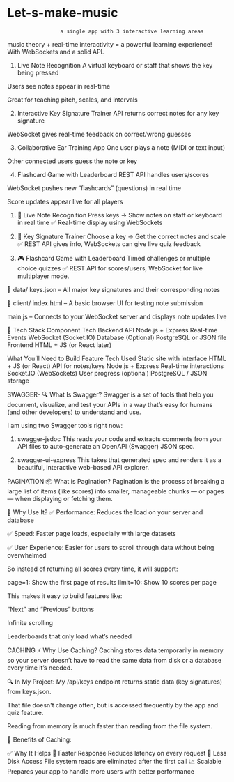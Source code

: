 # Let-s-make-music

                     a single app with 3 interactive learning areas

music theory + real-time interactivity = a powerful learning experience! With WebSockets and a solid API.

1. Live Note Recognition
A virtual keyboard or staff that shows the key being pressed

Users see notes appear in real-time

Great for teaching pitch, scales, and intervals

2. Interactive Key Signature Trainer
API returns correct notes for any key signature

WebSocket gives real-time feedback on correct/wrong guesses

3. Collaborative Ear Training App
One user plays a note (MIDI or text input)

Other connected users guess the note or key

4. Flashcard Game with Leaderboard
REST API handles users/scores

WebSocket pushes new “flashcards” (questions) in real time

Score updates appear live for all players

1. 🎹 Live Note Recognition
Press keys → Show notes on staff or keyboard in real time
✅ Real-time display using WebSockets

2. 🔑 Key Signature Trainer
Choose a key → Get the correct notes and scale
✅ REST API gives info, WebSockets can give live quiz feedback

3. 🎮 Flashcard Game with Leaderboard
Timed challenges or multiple choice quizzes
✅ REST API for scores/users, WebSocket for live multiplayer mode.

📁 data/
keys.json – All major key signatures and their corresponding notes

📁 client/
index.html – A basic browser UI for testing note submission

main.js – Connects to your WebSocket server and displays note updates live

🧰 Tech Stack
Component Tech
Backend API Node.js + Express
Real-time Events WebSocket (Socket.IO)
Database (Optional) PostgreSQL or JSON file
Frontend HTML + JS (or React later)

What You’ll Need to Build
Feature Tech Used
Static site with interface HTML + JS (or React)
API for notes/keys Node.js + Express
Real-time interactions Socket.IO (WebSockets)
User progress (optional) PostgreSQL / JSON storage

SWAGGER-
🔍 What Is Swagger?
Swagger is a set of tools that help you document, visualize, and test your APIs in a way that’s easy for humans (and other developers) to understand and use.

I am using two Swagger tools right now:

1. swagger-jsdoc
This reads your code and extracts comments from your API files to auto-generate an OpenAPI (Swagger) JSON spec.

2. swagger-ui-express
This takes that generated spec and renders it as a beautiful, interactive web-based API explorer.

PAGINATION
📦 What is Pagination?
Pagination is the process of breaking a large list of items (like scores) into smaller, manageable chunks — or pages — when displaying or fetching them.

🧠 Why Use It?
✅ Performance: Reduces the load on your server and database

✅ Speed: Faster page loads, especially with large datasets

✅ User Experience: Easier for users to scroll through data without being overwhelmed

So instead of returning all scores every time, it will support:

page=1: Show the first page of results
limit=10: Show 10 scores per page

This makes it easy to build features like:

“Next” and “Previous” buttons

Infinite scrolling

Leaderboards that only load what’s needed

CACHING
⚡ Why Use Caching?
Caching stores data temporarily in memory so your server doesn’t have to read the same data from disk or a database every time it’s needed.

🔍 In My Project:
My /api/keys endpoint returns static data (key signatures) from keys.json.

That file doesn't change often, but is accessed frequently by the app and quiz feature.

Reading from memory is much faster than reading from the file system.

🎯 Benefits of Caching:

✅ Why It Helps
🚀 Faster Response Reduces latency on every request
💾 Less Disk Access File system reads are eliminated after the first call
📈 Scalable Prepares your app to handle more users with better performance




